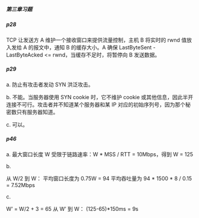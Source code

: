 ##### 第三章习题

##### p28

TCP 让发送方 A 维护一个接收窗口来提供流量控制，主机 B 将实时的 rwnd 值放入发给 A 的报文中，通知 B 的缓存大小。A 确保 LastByteSent - LastByteAcked <= rwnd，当缓存不足时，将暂停向 B 发送数据。



##### p29

a. 防止有攻击者发动 SYN 洪泛攻击。

b. 不能。当服务器使用 SYN cookie 时，它不维护 cookie 或其他信息，因此半开连接不可行。攻击者并不知道某个服务器和某 IP 对应的初始序列号，因为那个秘密数只有服务器知道。

c. 可以。



##### p46

a. 最大窗口长度 W 受限于链路速率：W * MSS / RTT = 10Mbps，得到 W = 125

b.

 从 W/2 到 W：
平均窗口长度为 0.75W = 94
平均吞吐量为 94 * 1500 * 8 / 0.15 = 7.52Mbps

c.

 W’ = W/2 + 3 = 65
从 W’ 到 W：
(125-65)*150ms = 9s